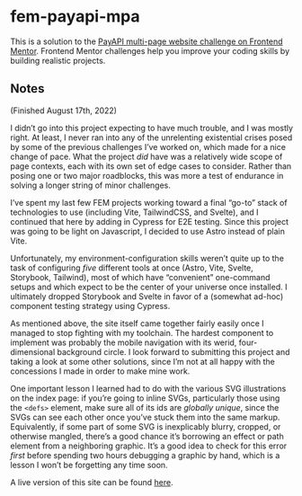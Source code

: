 # fem-payapi-mpa

This is a solution to the [PayAPI multi-page website challenge on Frontend Mentor](https://www.frontendmentor.io/challenges/payapi-multipage-website-FDLR1Y11e). Frontend Mentor challenges help you improve your coding skills by building realistic projects. 

## Notes

(Finished August 17th, 2022)

I didn’t go into this project expecting to have much trouble, and I was mostly right. At least, I never ran into any of the unrelenting existential crises posed by some of the previous challenges I’ve worked on, which made for a nice change of pace. What the project *did* have was a relatively wide scope of page contexts, each with its own set of edge cases to consider. Rather than posing one or two major roadblocks, this was more a test of endurance in solving a longer string of minor challenges.

I’ve spent my last few FEM projects working toward a final “go-to” stack of technologies to use (including Vite, TailwindCSS, and Svelte), and I continued that here by adding in Cypress for E2E testing. Since this project was going to be light on Javascript, I decided to use Astro instead of plain Vite.

Unfortunately, my environment-configuration skills weren’t quite up to the task of configuring *five* different tools at once (Astro, Vite, Svelte, Storybook, Tailwind), most of which have “convenient” one-command setups and which expect to be the center of your universe once installed. I ultimately dropped Storybook and Svelte in favor of a (somewhat ad-hoc) component testing strategy using Cypress.

As mentioned above, the site itself came together fairly easily once I managed to stop fighting with my toolchain. The hardest component to implement was probably the mobile navigation with its werid, four-dimensional background circle. I look forward to submitting this project and taking a look at some other solutions, since I’m not at all happy with the concessions I made in order to make mine work.

One important lesson I learned had to do with the various SVG illustrations on the index page: if you’re going to inline SVGs, particularly those using the `<defs>` element, make sure all of its ids are *globally unique*, since the SVGs can see each other once you’ve stuck them into the same markup. Equivalently, if some part of some SVG is inexplicably blurry, cropped, or otherwise mangled, there’s a good chance it’s borrowing an effect or path element from a neighboring graphic. It’s a good idea to check for this error *first* before spending two hours debugging a graphic by hand, which is a lesson I won’t be forgetting any time soon.

A live version of this site can be found [here](#).